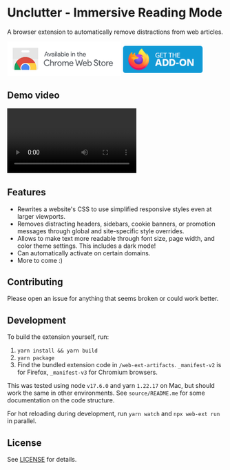 # Unclutter - Immersive Reading Mode

A browser extension to automatically remove distractions from web articles.

[<img src="./media/chrome-badge.png" height="80">](https://chrome.google.com/webstore/detail/unclutter-immersive-readi/ibckhpijbdmdobhhhodkceffdngnglpk)
[<img src="./media/firefox-badge.png" height="65" style="margin-bottom: 6px;">](https://addons.mozilla.org/en-GB/firefox/addon/lindylearn/)

## Demo video

![Demo video](./media/intro.mov)

## Features

-   Rewrites a website's CSS to use simplified responsive styles even at larger viewports.
-   Removes distracting headers, sidebars, cookie banners, or promotion messages through global and site-specific style overrides.
-   Allows to make text more readable through font size, page width, and color theme settings. This includes a dark mode!
-   Can automatically activate on certain domains.
-   More to come :)

## Contributing

Please open an issue for anything that seems broken or could work better.

<!-- The extension sidebar shows public web annotations and quote comments from Hacker News. If you link your [hypothes.is](https://web.hypothes.is) account it also shows your private annotations and highlights. On many older articles there will be graph of social references to that link over time.

If you're logged in and the annotations sidebar is open, selecting any text on the webpage will create a private highlight. Optionally you can add a note or tags separated by `", "`. All edits are automatically synchronized with your hypothes.is account. If you want to talk about one of your notes, make it public by toggling the switch on that annotation. -->

## Development

To build the extension yourself, run:

1. `yarn install && yarn build`
2. `yarn package`
3. Find the bundled extension code in `/web-ext-artifacts`. `_manifest-v2` is for Firefox, `_manifest-v3` for Chromium browsers.

This was tested using node `v17.6.0` and yarn `1.22.17` on Mac, but should work the same in other environments. See `source/README.me` for some documentation on the code structure.

For hot reloading during development, run `yarn watch` and `npx web-ext run` in parallel.

## License

<!-- This project is a simplified rewrite of the official Hypothes.is browser extension. It uses a few code pieces of it, particularly the "annotator" component to anchor text on webpages.  -->

See [LICENSE](https://github.com/lindylearn/annotations/blob/main/LICENCE) for details.
